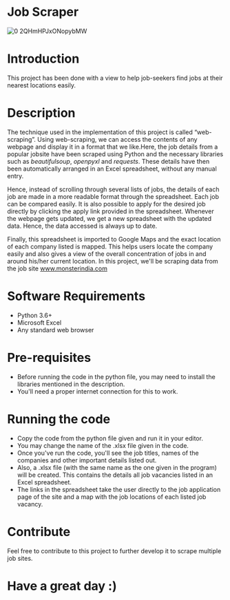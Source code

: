 # Job Scraper
![0 2QHmHPJxONopybMW](https://user-images.githubusercontent.com/61287560/89676597-8e169880-d909-11ea-9573-62d2516e8d51.jpg)
# Introduction
   This project has been done with a view to help job-seekers find jobs at their nearest locations easily.
# Description
   The technique used in the implementation of this project is called “web-scraping”. Using web-scraping, we can access the contents of any webpage and display it in a format that we like.Here, the job details from a popular jobsite have been scraped using Python and the necessary libraries such as *beautifulsoup*, *openpyxl* and *requests*. These details have then been automatically arranged in an Excel spreadsheet, without any manual entry. 
  
  Hence, instead of scrolling through several lists of jobs, the details of each job are made in a more readable format through the spreadsheet. Each job can be compared easily. It is also possible to apply for the desired job directly by clicking the apply link provided in the spreadsheet. Whenever the webpage gets updated, we get a new spreadsheet with the updated data. Hence, the data accessed is always up to date.
      
  Finally, this spreadsheet is imported to Google Maps and the exact location of each company listed is mapped. This helps users locate the company easily and also gives a view of the overall concentration of jobs in and around his/her current location.
  In this project, we'll be scraping data from the job site www.monsterindia.com
# Software Requirements
- Python 3.6+
- Microsoft Excel
- Any standard web browser
# Pre-requisites
- Before running the code in the python file, you may need to install the libraries mentioned in the description.
- You'll need a proper internet connection for this to work.
# Running the code
- Copy the code from the python file given and run it in your editor.
- You may change the name of the .xlsx file given in the code.
- Once you've run the code, you'll see the job titles, names of the companies and other important details listed out.
- Also, a .xlsx file (with the same name as the one given in the program) will be created. This contains the details all job vacancies listed in an Excel spreadsheet. 
- The links in the spreadsheet take the user directly to the job application page of the site and a map with the job locations of each listed job vacancy.
# Contribute
   Feel free to contribute to this project to further develop it to scrape multiple job sites.
 # Have a great day :)

